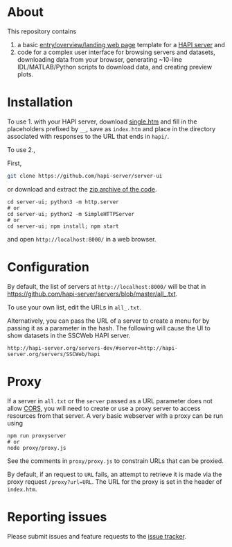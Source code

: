 # About

This repository contains

1. a basic [entry/overview/landing web page](https://github.com/hapi-server/data-specification/blob/master/hapi-dev/HAPI-data-access-spec-dev.md) template for a [HAPI server](http://hapi-server.org/) and
2. code for a complex user interface for browsing servers and datasets, downloading data from your browser, generating \~10-line IDL/MATLAB/Python scripts to download data, and creating preview plots.

# Installation

To use 1. with your HAPI server, download [single.htm](https://raw.githubusercontent.com/hapi-server/server-ui/master/single.htm) and fill in the placeholders prefixed by `__`, save as `index.htm` and place in the directory associated with responses to the URL that ends in `hapi/`.

To use 2.,

First,

```bash
git clone https://github.com/hapi-server/server-ui
```

or download and extract the [zip archive of the code](https://github.com/hapi-server/server-nodejs/archive/master.zip).

```
cd server-ui; python3 -m http.server
# or
cd server-ui; python2 -m SimpleHTTPServer
# or
cd server-ui; npm install; npm start
```

and open `http://localhost:8000/` in a web browser.

# Configuration

By default, the list of servers at `http://localhost:8000/` will be that in https://github.com/hapi-server/servers/blob/master/all_.txt.

To use your own list, edit the URLs in `all_.txt`.

Alternatively, you can pass the URL of a server to create a menu for by passing it as a parameter in the hash. The following will cause the UI to show datasets in the SSCWeb HAPI server.

`http://hapi-server.org/servers-dev/#server=http://hapi-server.org/servers/SSCWeb/hapi`

# Proxy

If a server in `all.txt` or the `server` passed as a URL parameter does not allow [CORS](https://github.com/hapi-server/data-specification/blob/master/hapi-dev/HAPI-data-access-spec-dev.md#5-cross-origin-resource-sharing), you will need to create or use a proxy server to access resources from that server. A very basic webserver with a proxy can be run using

```
npm run proxyserver
# or
node proxy/proxy.js
```

See the comments in `proxy/proxy.js` to constrain URLs that can be proxied.

By default, if an request to `URL` fails, an attempt to retrieve it is made via the proxy request `/proxy?url=URL`. The URL for the proxy is set in the header of `index.htm`.

# Reporting issues

Please submit issues and feature requests to the [issue tracker](https://github.com/hapi-server/server-ui/issues).
